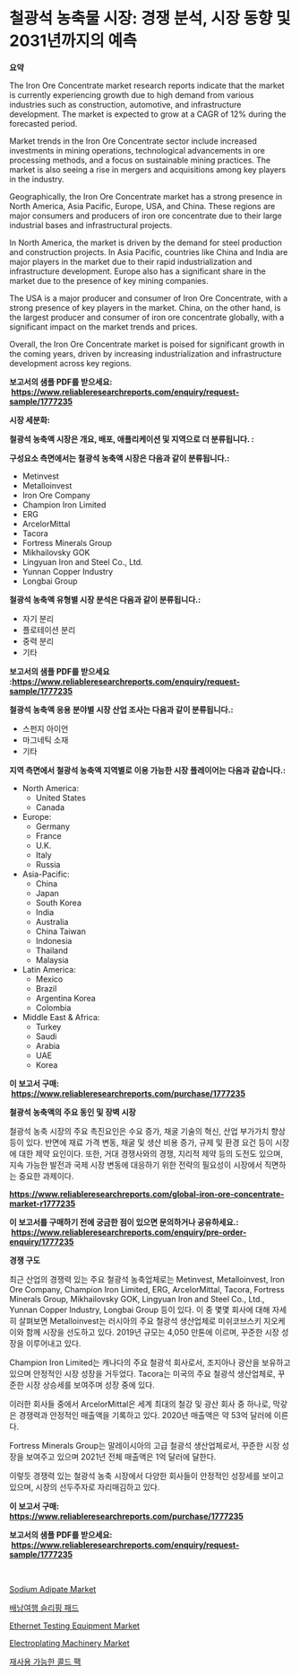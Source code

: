 <p><h1>철광석 농축물 시장: 경쟁 분석, 시장 동향 및 2031년까지의 예측</h1></p><p><strong>요약</strong></p>
<p><p>The Iron Ore Concentrate market research reports indicate that the market is currently experiencing growth due to high demand from various industries such as construction, automotive, and infrastructure development. The market is expected to grow at a CAGR of 12% during the forecasted period.</p><p>Market trends in the Iron Ore Concentrate sector include increased investments in mining operations, technological advancements in ore processing methods, and a focus on sustainable mining practices. The market is also seeing a rise in mergers and acquisitions among key players in the industry.</p><p>Geographically, the Iron Ore Concentrate market has a strong presence in North America, Asia Pacific, Europe, USA, and China. These regions are major consumers and producers of iron ore concentrate due to their large industrial bases and infrastructural projects.</p><p>In North America, the market is driven by the demand for steel production and construction projects. In Asia Pacific, countries like China and India are major players in the market due to their rapid industrialization and infrastructure development. Europe also has a significant share in the market due to the presence of key mining companies.</p><p>The USA is a major producer and consumer of Iron Ore Concentrate, with a strong presence of key players in the market. China, on the other hand, is the largest producer and consumer of iron ore concentrate globally, with a significant impact on the market trends and prices.</p><p>Overall, the Iron Ore Concentrate market is poised for significant growth in the coming years, driven by increasing industrialization and infrastructure development across key regions.</p></p>
<p><strong>보고서의 샘플 PDF를 받으세요: &nbsp;<a href="https://www.reliableresearchreports.com/enquiry/request-sample/1777235">https://www.reliableresearchreports.com/enquiry/request-sample/1777235</a></strong></p>
<p><strong>시장 세분화:</strong></p>
<p><strong> 철광석 농축액 시장은 개요, 배포, 애플리케이션 및 지역으로 더 분류됩니다. :</strong></p>
<p><strong>구성요소 측면에서는 철광석 농축액 시장은 다음과 같이 분류됩니다.:</strong></p>
<p><ul><li>Metinvest</li><li>Metalloinvest</li><li>Iron Ore Company</li><li>Champion Iron Limited</li><li>ERG</li><li>ArcelorMittal</li><li>Tacora</li><li>Fortress Minerals Group</li><li>Mikhailovsky GOK</li><li>Lingyuan Iron and Steel Co., Ltd.</li><li>Yunnan Copper Industry</li><li>Longbai Group</li></ul></p>
<p><strong> 철광석 농축액 유형별 시장 분석은 다음과 같이 분류됩니다.:</strong></p>
<p><ul><li>자기 분리</li><li>플로테이션 분리</li><li>중력 분리</li><li>기타</li></ul></p>
<p><strong>보고서의 샘플 PDF를 받으세요 :<a href="https://www.reliableresearchreports.com/enquiry/request-sample/1777235">https://www.reliableresearchreports.com/enquiry/request-sample/1777235</a></strong></p>
<p><strong> 철광석 농축액 응용 분야별 시장 산업 조사는 다음과 같이 분류됩니다.:</strong></p>
<p><ul><li>스펀지 아이언</li><li>마그네틱 소재</li><li>기타</li></ul></p>
<p><strong>지역 측면에서 철광석 농축액 지역별로 이용 가능한 시장 플레이어는 다음과 같습니다.:</strong></p>
<p><ul>
    <li>
        North America:
        <ul>
            <li>United States</li>
            <li>Canada</li>
        </ul>
    </li>
    <li>
        Europe:
        <ul>
            <li>Germany</li>
            <li>France</li>
            <li>U.K.</li>
            <li>Italy</li>
            <li>Russia</li>
        </ul>
    </li>
    <li>
        Asia-Pacific:
        <ul>
            <li>China</li>
            <li>Japan</li>
            <li>South Korea</li>
            <li>India</li>
            <li>Australia</li>
            <li>China Taiwan</li>
            <li>Indonesia</li>
            <li>Thailand</li>
            <li>Malaysia</li>
        </ul>
    </li>
    <li>
        Latin America:
        <ul>
            <li>Mexico</li>
            <li>Brazil</li>
            <li>Argentina Korea</li>
            <li>Colombia</li>
        </ul>
    </li>
    <li>
        Middle East & Africa:
        <ul>
            <li>Turkey</li>
            <li>Saudi</li>
            <li>Arabia</li>
            <li>UAE</li>
            <li>Korea</li>
        </ul>
    </li>
    </ul></p>
<p><strong>이 보고서 구매: &nbsp;<a href="https://www.reliableresearchreports.com/purchase/1777235">https://www.reliableresearchreports.com/purchase/1777235</a></strong></p>
<p><strong>철광석 농축액의 주요 동인 및 장벽 시장</strong></p>
<p><p>철광석 농축 시장의 주요 촉진요인은 수요 증가, 채굴 기술의 혁신, 산업 부가가치 향상 등이 있다. 반면에 재료 가격 변동, 채굴 및 생산 비용 증가, 규제 및 환경 요건 등이 시장에 대한 제약 요인이다. 또한, 거대 경쟁사와의 경쟁, 지리적 제약 등의 도전도 있으며, 지속 가능한 발전과 국제 시장 변동에 대응하기 위한 전략의 필요성이 시장에서 직면하는 중요한 과제이다.</p></p>
<p><strong><a href="https://www.reliableresearchreports.com/global-iron-ore-concentrate-market-r1777235">https://www.reliableresearchreports.com/global-iron-ore-concentrate-market-r1777235</a></strong></p>
<p><strong>이 보고서를 구매하기 전에 궁금한 점이 있으면 문의하거나 공유하세요.: &nbsp;<a href="https://www.reliableresearchreports.com/enquiry/pre-order-enquiry/1777235">https://www.reliableresearchreports.com/enquiry/pre-order-enquiry/1777235</a></strong></p>
<p><strong>경쟁 구도</strong></p>
<p><p>최근 산업의 경쟁력 있는 주요 철광석 농축업체로는 Metinvest, Metalloinvest, Iron Ore Company, Champion Iron Limited, ERG, ArcelorMittal, Tacora, Fortress Minerals Group, Mikhailovsky GOK, Lingyuan Iron and Steel Co., Ltd., Yunnan Copper Industry, Longbai Group 등이 있다. 이 중 몇몇 회사에 대해 자세히 살펴보면 Metalloinvest는 러시아의 주요 철광석 생산업체로 미쉬코브스키 지오케이와 함께 시장을 선도하고 있다. 2019년 규모는 4,050 만톤에 이르며, 꾸준한 시장 성장을 이루어내고 있다.</p><p>Champion Iron Limited는 캐나다의 주요 철광석 회사로서, 조지아나 광산을 보유하고 있으며 안정적인 시장 성장을 거두었다. Tacora는 미국의 주요 철광석 생산업체로, 꾸준한 시장 상승세를 보여주며 성장 중에 있다.</p><p>이러한 회사들 중에서 ArcelorMittal은 세계 최대의 철강 및 광산 회사 중 하나로, 막갛은 경쟁력과 안정적인 매출액을 기록하고 있다. 2020년 매출액은 약 53억 달러에 이른다.</p><p>Fortress Minerals Group는 말레이시아의 고급 철광석 생산업체로서, 꾸준한 시장 성장을 보여주고 있으며 2021년 전체 매출액은 1억 달러에 달한다.</p><p>이렇듯 경쟁력 있는 철광석 농축 시장에서 다양한 회사들이 안정적인 성장세를 보이고 있으며, 시장의 선두주자로 자리매김하고 있다.</p></p>
<p><strong>이 보고서 구매: &nbsp; <a href="https://www.reliableresearchreports.com/purchase/1777235">https://www.reliableresearchreports.com/purchase/1777235</a></strong></p>
<p><strong>보고서의 샘플 PDF를 받으세요: &nbsp;<a href="https://www.reliableresearchreports.com/enquiry/request-sample/1777235">https://www.reliableresearchreports.com/enquiry/request-sample/1777235</a></strong><strong></strong></p>
<p>&nbsp;</p>
<p><p><a href="https://issuu.com/reportprime-2/docs/sodium-adipate-market-size-2030.pptx">Sodium Adipate Market</a></p><p><a href="https://github.com/vsap75a286l/Market-Research-Report-List-1/blob/main/580753026027.md">배낭여행 슬리핑 패드</a></p><p><a href="https://github.com/johnbach50/Market-Research-Report-List-2/blob/main/ethernet-testing-equipment-market.md">Ethernet Testing Equipment Market</a></p><p><a href="https://github.com/lylyparadise/Market-Research-Report-List-2/blob/main/electroplating-machinery-market.md">Electroplating Machinery Market</a></p><p><a href="https://github.com/Maeennan456456/Market-Research-Report-List-1/blob/main/291482826028.md">재사용 가능한 콜드 팩</a></p></p>